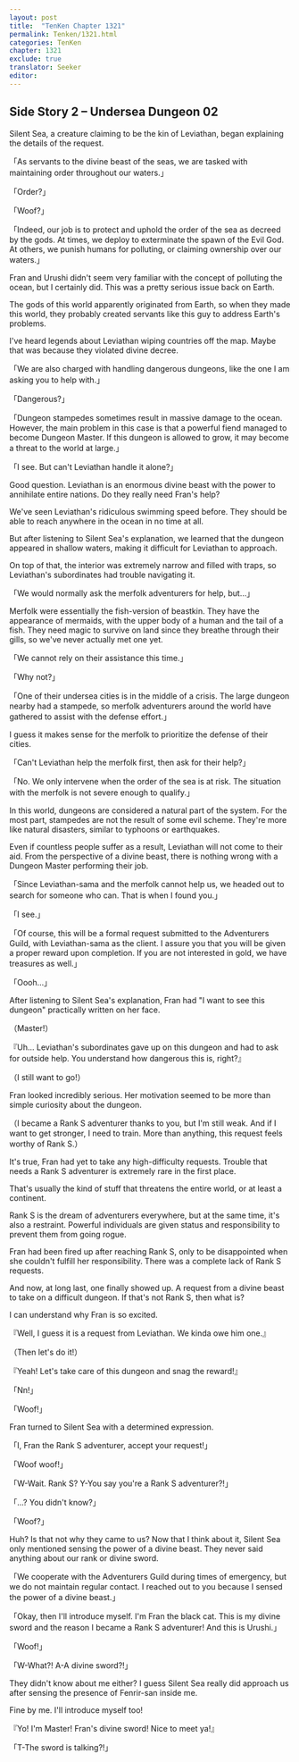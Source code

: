 ```yaml
---
layout: post
title:  "TenKen Chapter 1321"
permalink: Tenken/1321.html
categories: TenKen
chapter: 1321
exclude: true
translator: Seeker
editor: 
---
```

<h2>Side Story 2 – Undersea Dungeon 02</h2>

Silent Sea, a creature claiming to be the kin of Leviathan, began explaining the details of the request.

「As servants to the divine beast of the seas, we are tasked with maintaining order throughout our waters.」

「Order?」

「Woof?」

「Indeed, our job is to protect and uphold the order of the sea as decreed by the gods. At times, we deploy to exterminate the spawn of the Evil God. At others, we punish humans for polluting, or claiming ownership over our waters.」

Fran and Urushi didn't seem very familiar with the concept of polluting the ocean, but I certainly did. This was a pretty serious issue back on Earth.

The gods of this world apparently originated from Earth, so when they made this world, they probably created servants like this guy to address Earth's problems.

I've heard legends about Leviathan wiping countries off the map. Maybe that was because they violated divine decree.

「We are also charged with handling dangerous dungeons, like the one I am asking you to help with.」

「Dangerous?」

「Dungeon stampedes sometimes result in massive damage to the ocean. However, the main problem in this case is that a powerful fiend managed to become Dungeon Master. If this dungeon is allowed to grow, it may become a threat to the world at large.」

「I see. But can't Leviathan handle it alone?」

Good question. Leviathan is an enormous divine beast with the power to annihilate entire nations. Do they really need Fran's help?

We've seen Leviathan's ridiculous swimming speed before. They should be able to reach anywhere in the ocean in no time at all.

But after listening to Silent Sea's explanation, we learned that the dungeon appeared in shallow waters, making it difficult for Leviathan to approach.

On top of that, the interior was extremely narrow and filled with traps, so Leviathan's subordinates had trouble navigating it.

「We would normally ask the merfolk adventurers for help, but...」

Merfolk were essentially the fish-version of beastkin. They have the appearance of mermaids, with the upper body of a human and the tail of a fish. They need magic to survive on land since they breathe through their gills, so we've never actually met one yet.

「We cannot rely on their assistance this time.」

「Why not?」

「One of their undersea cities is in the middle of a crisis. The large dungeon nearby had a stampede, so merfolk adventurers around the world have gathered to assist with the defense effort.」

I guess it makes sense for the merfolk to prioritize the defense of their cities.

「Can't Leviathan help the merfolk first, then ask for their help?」

「No. We only intervene when the order of the sea is at risk. The situation with the merfolk is not severe enough to qualify.」

In this world, dungeons are considered a natural part of the system. For the most part, stampedes are not the result of some evil scheme. They're more like natural disasters, similar to typhoons or earthquakes.

Even if countless people suffer as a result, Leviathan will not come to their aid. From the perspective of a divine beast, there is nothing wrong with a Dungeon Master performing their job.

「Since Leviathan-sama and the merfolk cannot help us, we headed out to search for someone who can. That is when I found you.」

「I see.」

「Of course, this will be a formal request submitted to the Adventurers Guild, with Leviathan-sama as the client. I assure you that you will be given a proper reward upon completion. If you are not interested in gold, we have treasures as well.」

「Oooh...」

After listening to Silent Sea's explanation, Fran had "I want to see this dungeon" practically written on her face.

（Master!）

『Uh... Leviathan's subordinates gave up on this dungeon and had to ask for outside help. You understand how dangerous this is, right?』

（I still want to go!）

Fran looked incredibly serious. Her motivation seemed to be more than simple curiosity about the dungeon.

（I became a Rank S adventurer thanks to you, but I'm still weak. And if I want to get stronger, I need to train. More than anything, this request feels worthy of Rank S.）

It's true, Fran had yet to take any high-difficulty requests. Trouble that needs a Rank S adventurer is extremely rare in the first place.

That's usually the kind of stuff that threatens the entire world, or at least a continent.

Rank S is the dream of adventurers everywhere, but at the same time, it's also a restraint. Powerful individuals are given status and responsibility to prevent them from going rogue.

Fran had been fired up after reaching Rank S, only to be disappointed when she couldn't fulfill her responsibility. There was a complete lack of Rank S requests.

And now, at long last, one finally showed up. A request from a divine beast to take on a difficult dungeon. If that's not Rank S, then what is?

I can understand why Fran is so excited.

『Well, I guess it is a request from Leviathan. We kinda owe him one.』

（Then let's do it!）

『Yeah! Let's take care of this dungeon and snag the reward!』

「Nn!」

「Woof!」

Fran turned to Silent Sea with a determined expression.

「I, Fran the Rank S adventurer, accept your request!」

「Woof woof!」

「W-Wait. Rank S? Y-You say you're a Rank S adventurer?!」

「...? You didn't know?」

「Woof?」

Huh? Is that not why they came to us? Now that I think about it, Silent Sea only mentioned sensing the power of a divine beast. They never said anything about our rank or divine sword.

「We cooperate with the Adventurers Guild during times of emergency, but we do not maintain regular contact. I reached out to you because I sensed the power of a divine beast.」

「Okay, then I'll introduce myself. I'm Fran the black cat. This is my divine sword and the reason I became a Rank S adventurer! And this is Urushi.」

「Woof!」

「W-What?! A-A divine sword?!」

They didn't know about me either? I guess Silent Sea really did approach us after sensing the presence of Fenrir-san inside me.

Fine by me. I'll introduce myself too!

『Yo! I'm Master! Fran's divine sword! Nice to meet ya!』

「T-The sword is talking?!」



